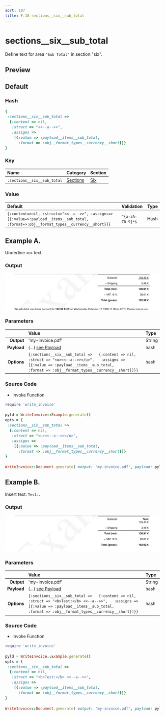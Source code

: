 ```yaml
---
sort: 107
title: F.18 sections__six__sub_total
---
```

# sections__six__sub_total

Define text for area `"Sub Total"` in section "six".


## Preview

<div >
    <canvas id='canvas' search=':sections__six__sub_total' palette='option_detail'></canvas>
</div>
<script src="../assets/js/marker.js"></script>  

 
## Default

### Hash

```ruby
{
 :sections__six__sub_total => 
  {:content => nil,
   :struct => "<<--a-->>",
   :assigns => 
    [{:value => :payload__items__sub_total,
      :format => :obj__format_types__currency__short}]}
} 
```

### Key

| **Name** | **Category** | **Section** |
| :--- | :--- | :--- |
| ```:sections__six__sub_total``` |  [Sections](./#sections) | [Six](/sections/six) |

### Value



| **Default**| **Validation**| **Type** |
| :--- | :--- | :--- |
| ```{:content=>nil, :struct=>"<<--a-->>", :assigns=>[{:value=>:payload__items__sub_total, :format=>:obj__format_types__currency__short}]}``` | ```^{a-zA-Z0-9}*$``` | Hash |

## Example A.

Underline `<u>` text.

### Output

<img src="../assets/images/options/sections__six__sub_total--a.png">



### Parameters

| | **Value** | **Type** |
|------:|:------|:------|
| **Output** | 'my-invoice.pdf' | String |
| **Payload** | {...} [see Payload](../payload) | hash |
| **Options** | ```{:sections__six__sub_total =>   {:content => nil,   :struct => "<u><<--a-->></u>",   :assigns =>     [{:value => :payload__items__sub_total,      :format => :obj__format_types__currency__short}]}}``` | hash |


### Source Code

* Invoke Function

```ruby
require 'write_invoice'
 
pyld = WriteInvoice::Example.generate()
opts = {
 :sections__six__sub_total => 
  {:content => nil,
   :struct => "<u><<--a-->></u>",
   :assigns => 
    [{:value => :payload__items__sub_total,
      :format => :obj__format_types__currency__short}]}
}
 
WriteInvoice::Document.generate( output: 'my-invoice.pdf', payload: pyld, options: opts )

```

## Example B.

Insert text: `Test:`.

### Output

<img src="../assets/images/options/sections__six__sub_total--b.png">



### Parameters

| | **Value** | **Type** |
|------:|:------|:------|
| **Output** | 'my-invoice.pdf' | String |
| **Payload** | {...} [see Payload](../payload) | hash |
| **Options** | ```{:sections__six__sub_total =>   {:content => nil,   :struct => "<b>Test:</b> <<--a-->>",   :assigns =>     [{:value => :payload__items__sub_total,      :format => :obj__format_types__currency__short}]}}``` | hash |


### Source Code

* Invoke Function

```ruby
require 'write_invoice'
 
pyld = WriteInvoice::Example.generate()
opts = {
 :sections__six__sub_total => 
  {:content => nil,
   :struct => "<b>Test:</b> <<--a-->>",
   :assigns => 
    [{:value => :payload__items__sub_total,
      :format => :obj__format_types__currency__short}]}
}
 
WriteInvoice::Document.generate( output: 'my-invoice.pdf', payload: pyld, options: opts )

```

